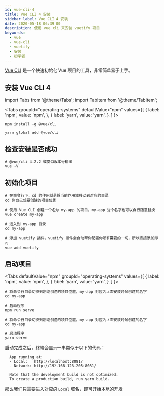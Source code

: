 ```yaml
---
id: vue-cli-4
title: Vue CLI 4 安装
sidebar_label: Vue CLI 4 安装
date: 2020-05-18 06:39:00
description: 使用 vue cli 来安装 vuetify 项目
keywords:
  - vue
  - vue-cli
  - vuetify
  - 安装
  - 初学者
---
```


[Vue CLI](https://cli.vuejs.org/) 是一个快速初始化 Vue 项目的工具，非常简单易于上手。

## 安装 Vue CLI 4

import Tabs from '@theme/Tabs'; import TabItem from '@theme/TabItem';

<Tabs groupId="operating-systems" defaultValue="npm" values={[ { label: 'npm', value: 'npm', }, { label: 'yarn', value: 'yarn', }, ] }>

<TabItem value="npm">

```shell title="shell"
npm install -g @vue/cli
```

</TabItem>
<TabItem value="yarn">

```shell title="shell"
yarn global add @vue/cli
```

</TabItem>
</Tabs>

## 检查安装是否成功

```shell title="shell"
# @vue/cli 4.2.2 或类似版本号输出
vue -V
```

## 初始化项目

```shell title="shell"
# 在命令行下，cd 的作用就是将当前作用域移动到对应的目录
cd 你自己想要创建的项目位置

# 使用 Vue CLI 创建一个名为 my-app 的项目，my-app 这个名字也可以自行随意替换
vue create my-app

# 进入到 my-app 目录
cd my-app

# 添加 vuetify 插件，vuetify 插件会自动帮你配置你所有需要的一切，所以直接添加即可
vue add vuetify
```

## 启动项目

<Tabs defaultValue="npm" groupId="operating-systems" values={[ { label: 'npm', value: 'npm', }, { label: 'yarn', value: 'yarn', }, ] }>

<TabItem value="npm">

```shell title="shell"
# 将命令行目录切换到刚刚创建的项目位置，my-app 对应为上面安装时候创建的名字
cd my-app

# 启动程序
npm run serve
```

</TabItem>
<TabItem value="yarn">

```shell title="shell"
# 将命令行目录切换到刚刚创建的项目位置，my-app 对应为上面安装时候创建的名字
cd my-app

# 启动程序
yarn serve
```

</TabItem>
</Tabs>

启动完成之后，终端会显示一串类似于以下的代码：

```shell title="shell"
  App running at:
  - Local:   http://localhost:8081/
  - Network: http://192.168.123.205:8081/

  Note that the development build is not optimized.
  To create a production build, run yarn build.
```

那么我们只需要进入对应的 `Local` 域名，即可开始本地的开发
